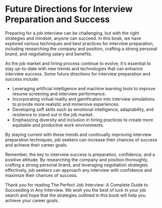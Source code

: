 Future Directions for Interview Preparation and Success
===================================================================

Preparing for a job interview can be challenging, but with the right strategies and mindset, anyone can succeed. In this book, we have explored various techniques and best practices for interview preparation, including researching the company and position, crafting a strong personal brand, and negotiating salary and benefits.

As the job market and hiring process continue to evolve, it's essential to stay up-to-date with new trends and technologies that can enhance interview success. Some future directions for interview preparation and success include:

* Leveraging artificial intelligence and machine learning tools to improve resume screening and interview performance.
* Incorporating virtual reality and gamification into interview simulations to provide more realistic and immersive experiences.
* Developing soft skills such as emotional intelligence, adaptability, and resilience to stand out in the job market.
* Emphasizing diversity and inclusion in hiring practices to create more equitable and productive work environments.

By staying current with these trends and continually improving interview preparation techniques, job seekers can increase their chances of success and achieve their career goals.

Remember, the key to interview success is preparation, confidence, and a positive attitude. By researching the company and position thoroughly, crafting a strong personal brand, and leveraging negotiation strategies effectively, job seekers can approach any interview with confidence and maximize their chances of success.

Thank you for reading The Perfect Job Interview: A Complete Guide to Succeeding in Any Interview. We wish you the best of luck in your job search and hope that the strategies outlined in this book will help you achieve your career goals.

